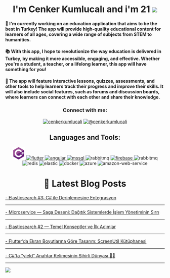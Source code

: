 <h1 align="center">I'm Cenker Kumlucalı and i'm 21 <img src="https://media.giphy.com/media/hvRJCLFzcasrR4ia7z/giphy.gif" width="5%"></h1>
<h4>🚀 I'm currently working on an education application that aims to be the best in Turkey! The app will provide high-quality educational content for learners of all ages, covering a wide range of subjects from STEM to humanities.</h4>
<h4>📚 With this app, I hope to revolutionize the way education is delivered in Turkey, by making it more accessible, engaging, and effective. Whether you're a student, a teacher, or a lifelong learner, this app will have something for you!</h4>

<h4>🌟 The app will feature interactive lessons, quizzes, assessments, and other tools to help learners track their progress and improve their skills. It will also include social features, such as forums and discussion boards, where learners can connect with each other and share their knowledge.</h4>
 <h3 align="center">Connect with me:</h3>
<p align="center">
 <a href="https://www.linkedin.com/in/cenker-kumlucalı-294a05203/" target="blank"><img align="center" src="https://raw.githubusercontent.com/rahuldkjain/github-profile-readme-generator/master/src/images/icons/Social/linked-in-alt.svg" alt="cenkerkumlucali" height="30" width="40" /></a>
<a href="https://medium.com/@cenkerkumlucali0" target="blank"><img align="center" src="https://raw.githubusercontent.com/rahuldkjain/github-profile-readme-generator/master/src/images/icons/Social/medium.svg" alt="@cenkerkumlucali" height="30" width="40" /></a>


<h2 align="center">Languages and Tools:</h2>
<p align="center">
<a href="https://www.w3schools.com/cs/" target="_blank" rel="noreferrer"> <img src="https://raw.githubusercontent.com/devicons/devicon/master/icons/csharp/csharp-original.svg" alt="csharp" width="40" height="40"/> </a>
 <a href="https://flutter.dev" target="_blank" rel="noreferrer"> <img src="https://www.vectorlogo.zone/logos/flutterio/flutterio-icon.svg" alt="flutter" width="40" height="40"/> </a>
<a href="https://angular.io" target="_blank" rel="noreferrer"> <img src="https://angular.io/assets/images/logos/angular/angular.svg" alt="angular" width="40" height="40"/> </a>
 <a href="https://www.microsoft.com/en-us/sql-server" target="_blank" rel="noreferrer"> <img src="https://www.svgrepo.com/show/303229/microsoft-sql-server-logo.svg" alt="mssql" width="40" height="40"/> </a>  <a target="_blank" rel="noreferrer"> <img src="https://www.vectorlogo.zone/logos/postgresql/postgresql-ar21.svg" alt="rabbitmq" width="40" height="40"/> </a>
  <a href="https://firebase.google.com/" target="_blank" rel="noreferrer"> <img src="https://www.vectorlogo.zone/logos/firebase/firebase-icon.svg" alt="firebase" width="40" height="40"/> </a> <a target="_blank" rel="noreferrer"> <img src="https://www.vectorlogo.zone/logos/rabbitmq/rabbitmq-icon.svg" alt="rabbitmq" width="40" height="40"/> </a> <a target="_blank" rel="noreferrer">  <img src="https://www.vectorlogo.zone/logos/redis/redis-icon.svg" alt="redis" width="40" height="40"/> </a>
  <a target="_blank" rel="noreferrer">  <img src="https://www.vectorlogo.zone/logos/elastic/elastic-icon.svg" alt="elastic" width="40" height="40"/> </a> 
   <a target="_blank" rel="noreferrer">  <img src="https://www.vectorlogo.zone/logos/docker/docker-official.svg" alt="docker" width="40" height="40"/> </a>
    <a target="_blank" rel="noreferrer">  <img src="https://www.vectorlogo.zone/logos/microsoft_azure/microsoft_azure-icon.svg" alt="azure" width="40" height="40"/> </a>
 <a target="_blank" rel="noreferrer">  <img src="https://www.vectorlogo.zone/logos/amazon_aws/amazon_aws-ar21.svg" alt="amazon-web-service" width="60" height="40"/> </a>
  </p>
 
 <h1 align="center">📕 Latest Blog Posts</h1>


 
 <a href="https://medium.com/@cenkerkumlucali0/elasticsearch-3-c-ile-derinlemesine-entegrasyon-84ab3fef043e" target="blank">- Elasticsearch #3: C# ile Derinlemesine Entegrasyon</a><hr>
 <a href="https://medium.com/@cenkerkumlucali0/microservice-saga-deseni-dağıtık-sistemlerde-i̇şlem-yönetiminin-sırrı-534cd56fe248?source=user_profile---------0----------------------------" target="blank">- Microservice — Saga Deseni: Dağıtık Sistemlerde İşlem Yönetiminin Sırrı</a><hr>

  <a href="https://medium.com/@cenkerkumlucali0/elasticsearch-2-temel-konseptler-ve-i̇lk-adımlar-816c7d3dca94?source=user_profile---------1----------------------------" target="blank">- Elasticsearch #2 — Temel Konseptler ve İlk Adımlar</a><hr>
  
  <a href="https://medium.com/@cenkerkumlucali0/flutterda-ekran-boyutlarına-göre-tasarım-screenutil-kütüphanesi-8a656419fca4?source=user_profile---------2----------------------------" target="blank">- Flutter’da Ekran Boyutlarına Göre Tasarım: ScreenUtil Kütüphanesi</a><hr>
  <a href="https://medium.com/@cenkerkumlucali0/c-ta-yield-anahtar-kelimesinin-sihirli-dünyası-d5155a06e9f3?source=user_profile---------3----------------------------" target="blank">- C#’ta “yield” Anahtar Kelimesinin Sihirli Dünyası 🎩✨</a><hr>
    
 



 
</div>




![](https://komarev.com/ghpvc/?username=cenkerkumlucali)






